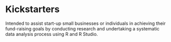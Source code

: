 # Kickstarters
Intended to assist start-up small businesses or individuals in achieving their fund-raising goals by conducting research and undertaking a systematic data analysis process using R and R Studio.
